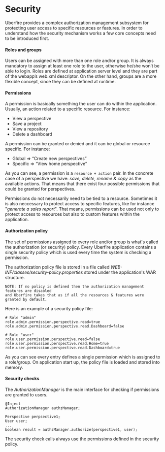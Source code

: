# Security

Uberfire provides a complex authorization management subsystem for protecting user access to specific resources or features. In order to understand how the security mechanism works a few core concepts need to be introduced first.

#### Roles and groups

Users can be assigned with more than one role and/or group. It is always mandatory to assign at least one role to the user, otherwise he/she won’t be able to login. Roles are defined at application server level and they are part of the webapp’s web.xml descriptor. On the other hand, groups are a more flexible concept, since they can be defined at runtime.

#### Permissions

A permission is basically something the user can do within the application. Usually, an action related to a specific resource. For instance:

* View a perspective
* Save a project
* View a repository
* Delete a dashboard

A permission can be granted or denied and it can be global or resource specific. For instance:

* Global   => “Create new perspectives”
* Specific => “View home perspective”

As you can see, a permission is a `resource + action` pair. In the concrete case of a perspective we have: _save, delete, rename &amp; copy_ as the available actions. That means that there exist four possible permissions that could be granted for perspectives.

Permissions do not necessarily need to be tied to a resource. Sometimes it is also neccessary to protect access to specific features, like for instance "_generate a sales report_". That means, permissions can be used not only to protect access to resources but also to custom features within the application.

#### Authorization policy

The set of permissions assigned to every role and/or group is what's called the authorization (or security) policy. Every Uberfire application contains a single security policy which is used every time the system is checking a permission.

The authorization policy file is stored in a file called _WEB-INF/classes/security-policy.properties_ stored under the application's WAR structure.

```
NOTE: If no policy is defined then the authorization management features are disabled
and Uberfire takes that as if all the resources & features were granted by default.

```
Here is an example of a security policy file:

```
# Role "admin"
role.admin.permission.perspective.read=true
role.admin.permission.perspective.read.Dashboard=false

# Role "user"
role.user.permission.perspective.read=false
role.user.permission.perspective.read.Home=true
role.user.permission.perspective.read.Dashboard=true

```

As you can see every entry defines a single permission which is assigned to a role/group. On application start up, the policy file is loaded and stored into memory.

#### Security checks

The _AuthorizationManager_ is the main interface for checking if permissions are granted to users.

```
@Inject
AuthorizationManager authzManager;

Perspective perpsective1;
User user;
...
boolean result = authzManager.authorize(perspective1, user);
```

The security check calls always use the permissions defined in the security policy.

